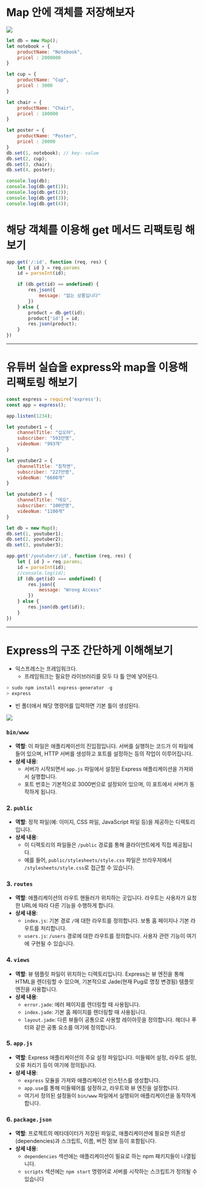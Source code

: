 # Map 안에 객체를 저장해보자

![](https://velog.velcdn.com/images/ssomae/post/10a1d06a-2168-4da3-ba85-f9cdf0794641/image.png)


```jsx
let db = new Map();
let notebook = {
    productName: "Notebook",
    pricel : 2000000
}

let cup = {
    productName: "Cup",
    pricel : 3000
}

let chair = {
    productName: "Chair",
    pricel : 100000
}

let poster = {
    productName: "Poster",
    pricel : 20000
}
db.set(1, notebook); // key- value
db.set(2, cup);
db.set(3, chair);
db.set(4, poster);

console.log(db);
console.log(db.get(1));
console.log(db.get(2));
console.log(db.get(3));
console.log(db.get(4));
```

# 해당 객체를 이용해 get 메서드 리팩토링 해보기

```jsx
app.get('/:id', function (req, res) {
    let { id } = req.params
    id = parseInt(id);

    if (db.get(id) == undefined) {
        res.json({
            message: "없는 상품입니다"
        })
    } else {
        product = db.get(id);
        product['id'] = id;
        res.json(product);
    }
})
```

---

# 유튜버 실습을 express와 map을 이용해 리팩토링 해보기

```jsx
const express = require('express');
const app = express();

app.listen(1234);

let youtuber1 = {
    channelTitle: "십오야",
    subscriber: "593만명",
    videoNum: "993개"
}

let youtuber2 = {
    channelTitle: "침착맨",
    subscriber: "227만명",
    videoNum: "6600개"
}

let youtuber3 = {
    channelTitle: "테오",
    subscriber: "100만명",
    videoNum: "1100개"
}

let db = new Map();
db.set(1, youtuber1);
db.set(2, youtuber2);
db.set(3, youtuber3);

app.get('/youtuber/:id', function (req, res) {
    let { id } = req.params;
    id = parseInt(id);
    //console.log(id);
    if (db.get(id) === undefined) {
        res.json({
            message: "Wrong Access"
        })
    } else {
        res.json(db.get(id));
    }
})

```

---

# Express의 구조 간단하게 이해해보기

- 익스프레스는 프레임워크다.
    - 프레임워크는 필요한 라이브러리를 모두 다 틀 안에 넣어둔다.

```jsx
> sudo npm install express-generator -g
> express
```

- 빈 폴더에서 해당 명령어를 입력하면 기본 틀이 생성된다.

![](https://velog.velcdn.com/images/ssomae/post/60d09466-c123-4472-93f3-b5734fe45cd0/image.png)


### `bin/www`

- **역할**: 이 파일은 애플리케이션의 진입점입니다. 서버를 실행하는 코드가 이 파일에 들어 있으며, HTTP 서버를 생성하고 포트를 설정하는 등의 작업이 이루어집니다.
- **상세 내용**:
    - 서버가 시작되면서 `app.js` 파일에서 설정된 Express 애플리케이션을 가져와서 실행합니다.
    - 포트 번호는 기본적으로 3000번으로 설정되어 있으며, 이 포트에서 서버가 동작하게 됩니다.

### 2. `public`

- **역할**: 정적 파일(예: 이미지, CSS 파일, JavaScript 파일 등)을 제공하는 디렉토리입니다.
- **상세 내용**:
    - 이 디렉토리의 파일들은 `/public` 경로를 통해 클라이언트에게 직접 제공됩니다.
    - 예를 들어, `public/stylesheets/style.css` 파일은 브라우저에서 `/stylesheets/style.css`로 접근할 수 있습니다.

### 3. `routes`

- **역할**: 애플리케이션의 라우트 핸들러가 위치하는 곳입니다. 라우트는 사용자가 요청한 URL에 따라 다른 기능을 수행하게 합니다.
- **상세 내용**:
    - `index.js`: 기본 경로 `/`에 대한 라우트를 정의합니다. 보통 홈 페이지나 기본 라우트를 처리합니다.
    - `users.js`: `/users` 경로에 대한 라우트를 정의합니다. 사용자 관련 기능이 여기에 구현될 수 있습니다.

### 4. `views`

- **역할**: 뷰 템플릿 파일이 위치하는 디렉토리입니다. Express는 뷰 엔진을 통해 HTML을 렌더링할 수 있으며, 기본적으로 Jade(현재 Pug로 명칭 변경됨) 템플릿 엔진을 사용합니다.
- **상세 내용**:
    - `error.jade`: 에러 페이지를 렌더링할 때 사용됩니다.
    - `index.jade`: 기본 홈 페이지를 렌더링할 때 사용됩니다.
    - `layout.jade`: 다른 뷰들이 공통으로 사용할 레이아웃을 정의합니다. 헤더나 푸터와 같은 공통 요소를 여기에 정의합니다.

### 5. `app.js`

- **역할**: Express 애플리케이션의 주요 설정 파일입니다. 미들웨어 설정, 라우트 설정, 오류 처리기 등이 여기에 정의됩니다.
- **상세 내용**:
    - `express` 모듈을 가져와 애플리케이션 인스턴스를 생성합니다.
    - `app.use`를 통해 미들웨어를 설정하고, 라우트와 뷰 엔진을 설정합니다.
    - 여기서 정의된 설정들이 `bin/www` 파일에서 실행되어 애플리케이션을 동작하게 합니다.

### 6. `package.json`

- **역할**: 프로젝트의 메타데이터가 저장된 파일로, 애플리케이션에 필요한 의존성(dependencies)과 스크립트, 이름, 버전 정보 등이 포함됩니다.
- **상세 내용**:
    - `dependencies` 섹션에는 애플리케이션이 필요로 하는 npm 패키지들이 나열됩니다.
    - `scripts` 섹션에는 `npm start` 명령어로 서버를 시작하는 스크립트가 정의될 수 있습니다